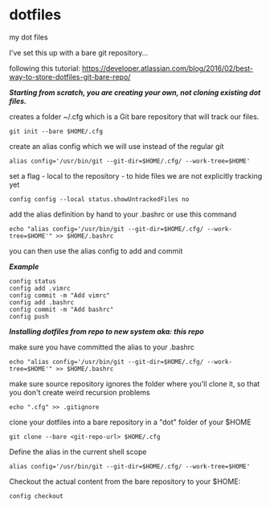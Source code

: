 # dotfiles
my dot files

I've set this up with a bare git repository...

following this tutorial: https://developer.atlassian.com/blog/2016/02/best-way-to-store-dotfiles-git-bare-repo/

***Starting from scratch, you are creating your own, not cloning existing dot files.***

creates a folder ~/.cfg which is a Git bare repository that will track our files.
```
git init --bare $HOME/.cfg
```
create an alias config which we will use instead of the regular git 
```
alias config='/usr/bin/git --git-dir=$HOME/.cfg/ --work-tree=$HOME'
```
set a flag - local to the repository - to hide files we are not explicitly tracking yet
```
config config --local status.showUntrackedFiles no
```
add the alias definition by hand to your .bashrc or use this command
```
echo "alias config='/usr/bin/git --git-dir=$HOME/.cfg/ --work-tree=$HOME'" >> $HOME/.bashrc
```


you can then use the alias config to add and commit

***Example***
```
config status
config add .vimrc
config commit -m "Add vimrc"
config add .bashrc
config commit -m "Add bashrc"
config push
```

***Installing dotfiles from repo to new system aka: this repo***

make sure you have committed the alias to your .bashrc
```
echo "alias config='/usr/bin/git --git-dir=$HOME/.cfg/ --work-tree=$HOME'" >> $HOME/.bashrc
```
make sure source repository ignores the folder where you'll clone it, so that you don't create weird recursion problems
```
echo ".cfg" >> .gitignore 
```
clone your dotfiles into a bare repository in a "dot" folder of your $HOME
```
git clone --bare <git-repo-url> $HOME/.cfg
```
Define the alias in the current shell scope
```
alias config='/usr/bin/git --git-dir=$HOME/.cfg/ --work-tree=$HOME'
```
Checkout the actual content from the bare repository to your $HOME:
```
config checkout
```
